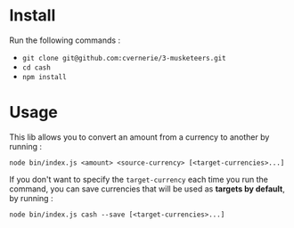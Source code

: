 Install
==

Run the following commands :

+ ``git clone git@github.com:cvernerie/3-musketeers.git``
+ ``cd cash`` 
+ ``npm install``   

Usage
== 

This lib allows you to convert an amount from a currency to another by running :  
  
``node bin/index.js <amount> <source-currency> [<target-currencies>...]``

If you don't want to specify the ``target-currency`` each time you run the command, you can save currencies that will be used as **targets by default**, by running :  

``node bin/index.js cash --save [<target-currencies>...]``

